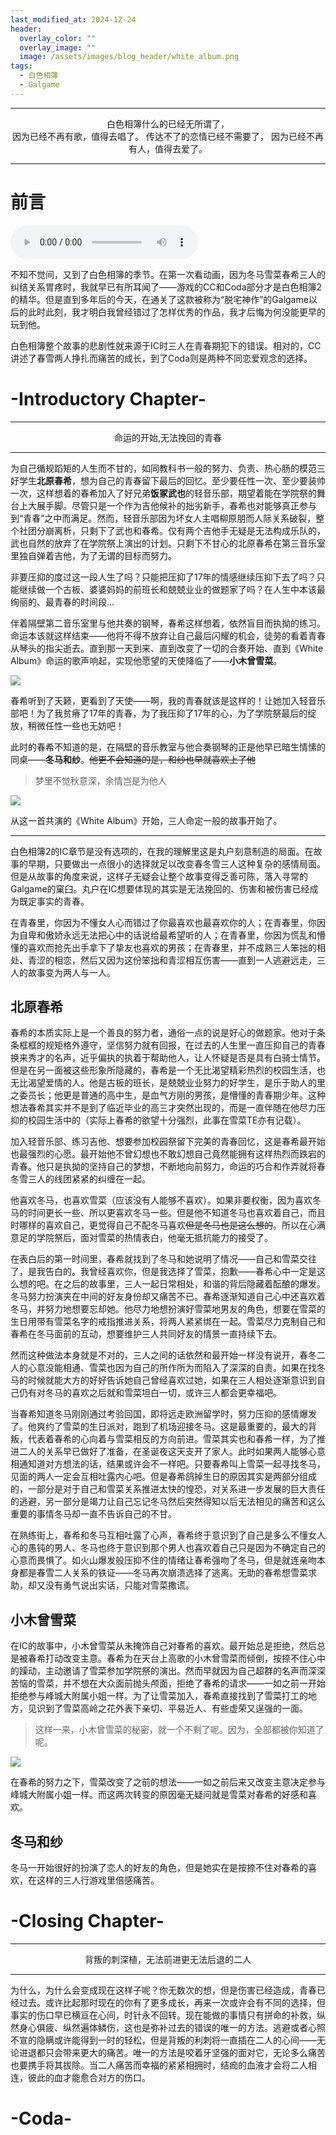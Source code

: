 ```yaml
---
last_modified_at: 2024-12-24
header:
  overlay_color: ""
  overlay_image: ""
  image: /assets/images/blog_header/white_album.png
tags:
  - 白色相簿
  - Galgame
---
```

*****************

<center>

白色相簿什么的已经无所谓了，  
因为已经不再有歌，值得去唱了。 
传达不了的恋情已经不需要了，
因为已经不再有人，值得去爱了。

</center>

*****************
# 前言
<audio controls autoplay>
    <source src="{{ '/assets/music/小木曽雪菜%20-%20WHITE%20ALBUM%20Live%20at%20Campus%20Fes.mp3' | relative_url }}" type="audio/mpeg">
    Your browser does not support the audio element.
</audio>

不知不觉间，又到了白色相簿的季节。在第一次看动画，因为冬马雪菜春希三人的纠结关系胃疼时，我就早已有所耳闻了——游戏的CC和Coda部分才是白色相簿2的精华。但是直到多年后的今天，在通关了这款被称为“脱宅神作”的Galgame以后的此时此刻，我才明白我曾经错过了怎样优秀的作品，我才后悔为何没能更早的玩到他。

白色相簿整个故事的悲剧性就来源于IC时三人在青春期犯下的错误。相对的，CC讲述了春雪两人挣扎而痛苦的成长，到了Coda则是两种不同恋爱观念的选择。

# -Introductory Chapter- 

*****************

<center>命运的开始,无法挽回的青春</center>

*****************
为自己循规蹈矩的人生而不甘的，如同教科书一般的努力、负责、热心肠的模范三好学生**北原春希**，想为自己的青春留下最后的回忆。至少要任性一次、至少要装帅一次，这样想着的春希加入了好兄弟**饭冢武也**的轻音乐部，期望着能在学院祭的舞台上大展手脚。尽管只是一个作为吉他候补的拙劣新手，春希也对能够真正参与到“青春”之中而满足。然而，轻音乐部因为坏女人主唱柳原朋而人际关系破裂，整个社团分崩离析，只剩下了武也和春希。仅有两个吉他手无疑是无法构成乐队的，武也自然的放弃了在学院祭上演出的计划。只剩下不甘心的北原春希在第三音乐室里独自弹着吉他，为了无谓的目标而努力。

非要压抑的度过这一段人生了吗？只能把压抑了17年的情感继续压抑下去了吗？只能继续做一个古板、婆婆妈妈的前班长和兢兢业业的做题家了吗？在人生中本该最绚丽的、最青春的时间段...

伴着隔壁第二音乐室里与他共奏的钢琴，春希这样想着，依然盲目而执拗的练习。命运本该就这样结束——他将不得不放弃让自己最后闪耀的机会，徒劳的看着青春从琴头的指尖逝去。直到那一天到来、直到改变了一切的合奏开始、直到《White Album》命运的歌声响起，实现他愿望的天使降临了——**小木曾雪菜**。

![](/assets/images/blog/white_album1.png)

春希听到了天籁，更看到了天使——啊，我的青春就该是这样的！让她加入轻音乐部吧！为了我贫瘠了17年的青春，为了我压抑了17年的心，为了学院祭最后的绽放，稍微任性一些也无妨吧！

此时的春希不知道的是，在隔壁的音乐教室与他合奏钢琴的正是他早已暗生情愫的同桌——**冬马和纱**。~~他更不会知道的是，和纱也早就喜欢上了他~~
> 梦里不觉秋意深，余情岂是为他人

![](/assets/images/blog/white_album3.png)

从这一首共演的《White Album》开始，三人命定一般的故事开始了。

*****************

白色相簿2的IC章节是没有选项的，在我的理解里这是丸户刻意制造的局面。在故事的早期，只要做出一点很小的选择就足以改变春冬雪三人这种复杂的感情局面。但是从故事的角度来说，这样子无疑会让整个故事变得乏善可陈，落入寻常的Galgame的窠臼。丸户在IC想要体现的其实是无法挽回的、伤害和被伤害已经成为既定事实的青春。

在青春里，你因为不懂女人心而错过了你最喜欢也最喜欢你的人；在青春里，你因为自卑和傲娇永远无法把心中的话说给最希望听的人；在青春里，你因为慌乱和懵懂的喜欢而抢先出手拿下了挚友也喜欢的男孩；在青春里，并不成熟三人笨拙的相处、青涩的相恋，然后又因为这份笨拙和青涩相互伤害——直到一人逃避远走，三人的故事变为两人与一人。

## 北原春希

春希的本质实际上是一个善良的努力者，通俗一点的说是好心的做题家。他对于条条框框的规矩格外遵守，坚信努力就有回报，在过去的人生里一直压抑自己的青春换来秀才的名声，近乎偏执的执着于帮助他人，让人怀疑是否是具有白骑士情节。但是在另一面被这些形象所隐藏的，春希是一个无比渴望精彩热烈的校园生活，也无比渴望爱情的人。他是古板的班长，是兢兢业业努力的好学生，是乐于助人的里之委员长；他更是普通的高中生，是血气方刚的男孩，是懵懂的青春期少年。这种想法春希其实并不是到了临近毕业的高三才突然出现的，而是一直伴随在他尽力压抑的校园生活中的（实际上春希的欲望十分强烈，此事在雪菜TE亦有记载）。

加入轻音乐部、练习吉他、想要参加校园祭留下完美的青春回忆，这是春希最开始也最强烈的心愿。最开始他不曾幻想也不敢幻想自己竟然能拥有这样热烈而跌宕的青春。他只是执拗的坚持自己的梦想，不断地向前努力，命运的巧合和作弄就将春冬雪三人的线团紧紧的纠缠在一起。

他喜欢冬马，也喜欢雪菜（应该没有人能够不喜欢）。如果非要权衡，因为喜欢冬马的时间更长一些、所以更喜欢冬马一些。但是他不知道冬马也喜欢着自己，而且时哪样的喜欢自己，更觉得自己不配冬马喜欢~~但是冬马也是这么想的~~。所以在心满意足的学院祭后，面对雪菜的热情表白，他毫无抵抗能力的接受了。

在表白后的第一时间里，春希就找到了冬马和她说明了情况——自己和雪菜交往了，是我告白的。我曾经喜欢你，但是我选择了雪菜，抱歉——春希心中一定是这么想的吧。在之后的故事里，三人一起日常相处，和谐的背后隐藏着酝酿的爆发。冬马努力扮演夹在中间的好友身份却又痛苦不已。春希逐渐知道自己心中还喜欢着冬马，并努力地想要忘却她。他尽力地想扮演好雪菜地男友的角色，想要在雪菜的生日用带有雪菜名字的戒指推进关系，将两人紧紧绑在一起。雪菜尽力克制自己和春希在冬马面前的互动，想要维护三人共同好友的情景一直持续下去。

然而这种做法本身就是不对的，三人之间的话依然和最开始一样没有说开，春冬二人的心意没能相通、雪菜也因为自己的所作所为而陷入了深深的自责。如果在找冬马的时候就能大方的好好告诉她自己曾经喜欢过她，如果在三人相处逐渐意识到自己仍有对冬马的喜欢之后就和雪菜坦白一切，或许三人都会更幸福吧。

当春希知道冬马刚刚通过考验回国，即将远走欧洲留学时，努力压抑的感情爆发了。他爽约了雪菜的生日派对，跑到了机场迎接冬马。这是最重要的，最大的背叛，代表着春希的心向着与雪菜相反的方向前进。雪菜其实也和春希一样，为了推进二人的关系早已做好了准备，在圣诞夜这天支开了家人。此时如果两人能够心意相通知道对方想法的话，结果或许会不一样吧。只要春希叫上雪菜一起寻找冬马，见面的两人一定会互相吐露内心吧。但是春希鸽掉生日的原因其实是两部分组成的，一部分是对于自己和雪菜关系推进太快的惶恐，对关系进一步发展的巨大责任的逃避，另一部分是竭力让自己忘记冬马然后突然得知以后无法相见的痛苦和这么重要的事情冬马却一直不告诉自己的不甘。

在熟练街上，春希和冬马互相吐露了心声，春希终于意识到了自己是多么不懂女人心的愚钝的男人、冬马也终于意识到那个男人也喜欢着自己只是因为不确定自己的心意而畏惧了。如火山爆发般压抑不住的情绪让春希强吻了冬马，但是就连亲吻本身都是春雪二人关系的铁证——冬马再次崩溃选择了逃离。无助的春希想雪菜求助，却又没有勇气说出实话，只能对雪菜撒谎。

## 小木曾雪菜

在IC的故事中，小木曾雪菜从未掩饰自己对春希的喜欢。最开始总是拒绝，然后总是被春希打动改变主意。春希为在天台上高歌的小木曾雪菜而倾倒，按捺不住心中的躁动，主动邀请了雪菜参加学院祭的演出。然而早就因为自己超群的名声而深深苦恼的雪菜，并不想在大众面前抛头颅面，拒绝了春希的请求——一如之前一开始拒绝参与峰城大附属小姐一样。为了让雪菜加入，春希直接找到了雪菜打工的地方，见识到了雪菜高岭之花外表下亲切、平易近人、有些虚荣又逞强的一面。

>这样一来，小木曾雪菜的秘密，就一个不剩了呢。因为，全部都被你知道了呢。

![](/assets/images/blog/white_album4.png)

在春希的努力之下，雪菜改变了之前的想法——一如之前后来又改变主意决定参与峰城大附属小姐一样。而这两次转变的原因毫无疑问就是雪菜对春希的好感和喜欢。

## 冬马和纱
冬马一开始很好的扮演了恋人的好友的角色，但是她实在是按捺不住对春希的喜欢，在这样的三人行游戏里倍感痛苦。
# -Closing Chapter-
*****************

<center>背叛的刺深植，无法前进更无法后退的二人</center>

*****************

为什么，为什么会变成现在这样子呢？你无数次的想，但是伤害已经造成，青春已经过去。或许比起那时现在的你有了更多成长，再来一次或许会有不同的选择，但事实的伤口早已横亘在心间，时针永不回转。现在能做的事情只有拼命的补救，纵然身心俱疲、纵然遍体鳞伤，这也是弥补过去的错误的唯一的方法。逃避或者心照不宣的隐瞒或许能得到一时的轻松，但是背叛的利刺将一直插在二人的心间——无论进退都只会带来更大的痛苦。唯一的方法是咬着牙坚强的面对它，无论多么痛苦也要携手将其拔除。当二人痛苦而幸福的紧紧相拥时，结痂的血液才会将二人相连，彼此的血才能愈合对方的伤口。

# -Coda-